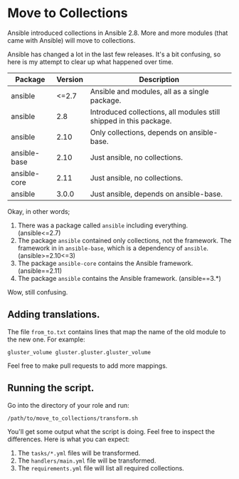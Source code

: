 # Move to Collections

Ansible introduced collections in Ansible 2.8. More and more modules (that came with Ansible) will move to collections.

Ansible has changed a lot in the last few releases. It's a bit confusing, so here is my attempt to clear up what happened over time.

|Package     |Version|Description                                                       |
|------------|-------|------------------------------------------------------------------|
|ansible     |<=2.7  |Ansible and modules, all as a single package.                     |
|ansible     |2.8    |Introduced collections, all modules still shipped in this package.|
|ansible     |2.10   |Only collections, depends on ansible-base.                        |
|ansible-base|2.10   |Just ansible, no collections.                                     |
|ansible-core|2.11   |Just ansible, no collections.                                     |
|ansible     |3.0.0  |Just ansible, depends on ansible-base.                            |

Okay, in other words;

1. There was a package called `ansible` including everything. (ansible<=2.7)
2. The package `ansible` contained only collections, not the framework. The framework in in `ansible-base`, which is a dependency of `ansible`. (ansible>=2.10<=3)
3. The package `ansible-core` contains the Ansible framework. (ansible==2.11)
4. The package `ansible` contains the Ansible framework. (ansible==3.*)

Wow, still confusing.

## Adding translations.

The file `from_to.txt` contains lines that map the name of the old module to the new one. For example:

```text
gluster_volume gluster.gluster.gluster_volume
```

Feel free to make pull requests to add more mappings.

## Running the script.

Go into the directory of your role and run:

```shell
/path/to/move_to_collections/transform.sh
```

You'll get some output what the script is doing. Feel free to inspect the differences. Here is what you can expect:

1. The `tasks/*.yml` files will be transformed.
2. The `handlers/main.yml` file will be transformed.
3. The `requirements.yml` file will list all required collections.
